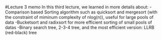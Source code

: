 #Lecture 3 memo
In this third lecture, we learned in more details about:
-Comparison based Sorting algorithm such as quicksort and mergesort (with the constraint of miminum complexity of nlog(n)), useful for large pools of data
-Bucketsort and radixsort for more efficient sorting of small pools of datas
-Binary search tree, 2-3-4 tree, and the most efficient version: LLRB (red-black) tree
